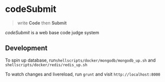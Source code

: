 # codeSubmit
> write __Code__ then __Submit__

*codeSubmit* is a web base code judge system

## Development
To spin up database, run`shellscripts/docker/mongodb/mongodb_up.sh` and `shellscripts/docker/redis/redis_up.sh`

To watch changes and livereload, run `grunt` and visit `http://localhost:8000`
